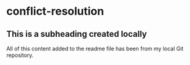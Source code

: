 # conflict-resolution

## This is a subheading created locally

All of this content added to the readme file has been from my local Git repository.